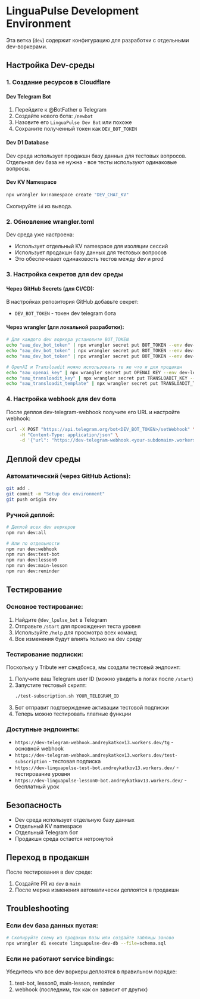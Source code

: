 # LinguaPulse Development Environment

Эта ветка (`dev`) содержит конфигурацию для разработки с отдельными dev-воркерами.

## Настройка Dev-среды

### 1. Создание ресурсов в Cloudflare

#### Dev Telegram Bot
1. Перейдите к @BotFather в Telegram
2. Создайте нового бота: `/newbot`
3. Назовите его `LinguaPulse Dev Bot` или похоже
4. Сохраните полученный токен как `DEV_BOT_TOKEN`

#### Dev D1 Database
Dev среда использует продакшн базу данных для тестовых вопросов.
Отдельная dev база не нужна - все тесты используют одинаковые вопросы.

#### Dev KV Namespace  
```bash
npx wrangler kv:namespace create "DEV_CHAT_KV"
```
Скопируйте `id` из вывода.

### 2. Обновление wrangler.toml

Dev среда уже настроена:
- Использует отдельный KV namespace для изоляции сессий
- Использует продакшн базу данных для тестовых вопросов
- Это обеспечивает одинаковость тестов между dev и prod

### 3. Настройка секретов для dev среды

#### Через GitHub Secrets (для CI/CD):
В настройках репозитория GitHub добавьте секрет:
- `DEV_BOT_TOKEN` - токен dev telegram бота

#### Через wrangler (для локальной разработки):
```bash
# Для каждого dev воркера установите BOT_TOKEN
echo "ваш_dev_bot_token" | npx wrangler secret put BOT_TOKEN --env dev-webhook
echo "ваш_dev_bot_token" | npx wrangler secret put BOT_TOKEN --env dev-lesson0  
echo "ваш_dev_bot_token" | npx wrangler secret put BOT_TOKEN --env dev-main-lesson

# OpenAI и Transloadit можно использовать те же что и для продакшн
echo "ваш_openai_key" | npx wrangler secret put OPENAI_KEY --env dev-lesson0
echo "ваш_transloadit_key" | npx wrangler secret put TRANSLOADIT_KEY --env dev-lesson0
echo "ваш_transloadit_template" | npx wrangler secret put TRANSLOADIT_TPL --env dev-lesson0
```

### 4. Настройка webhook для dev бота

После деплоя dev-telegram-webhook получите его URL и настройте webhook:
```bash
curl -X POST "https://api.telegram.org/bot<DEV_BOT_TOKEN>/setWebhook" \
     -H "Content-Type: application/json" \
     -d '{"url": "https://dev-telegram-webhook.<your-subdomain>.workers.dev/tg"}'
```

## Деплой dev среды

### Автоматический (через GitHub Actions):
```bash
git add .
git commit -m "Setup dev environment"
git push origin dev
```

### Ручной деплой:
```bash
# Деплой всех dev воркеров
npm run dev:all

# Или по отдельности
npm run dev:webhook
npm run dev:test-bot
npm run dev:lesson0
npm run dev:main-lesson
npm run dev:reminder
```

## Тестирование

### Основное тестирование:
1. Найдите `@dev_lpulse_bot` в Telegram
2. Отправьте `/start` для прохождения теста уровня
3. Используйте `/help` для просмотра всех команд
4. Все изменения будут влиять только на dev среду

### Тестирование подписки:
Поскольку у Tribute нет сэндбокса, мы создали тестовый эндпоинт:

1. Получите ваш Telegram user ID (можно увидеть в логах после `/start`)
2. Запустите тестовый скрипт:
   ```bash
   ./test-subscription.sh YOUR_TELEGRAM_ID
   ```
3. Бот отправит подтверждение активации тестовой подписки
4. Теперь можно тестировать платные функции

### Доступные эндпоинты:
- `https://dev-telegram-webhook.andreykatkov13.workers.dev/tg` - основной webhook
- `https://dev-telegram-webhook.andreykatkov13.workers.dev/test-subscription` - тестовая подписка
- `https://dev-linguapulse-test-bot.andreykatkov13.workers.dev/` - тестирование уровня
- `https://dev-linguapulse-lesson0-bot.andreykatkov13.workers.dev/` - бесплатный урок

## Безопасность

- Dev среда использует отдельную базу данных
- Отдельный KV namespace
- Отдельный Telegram бот
- Продакшн среда остается нетронутой

## Переход в продакшн

После тестирования в dev среде:
1. Создайте PR из `dev` в `main`
2. После мержа изменения автоматически деплоятся в продакшн

## Troubleshooting

### Если dev база данных пустая:
```bash
# Скопируйте схему из продакшн базы или создайте таблицы заново
npx wrangler d1 execute linguapulse-dev-db --file=schema.sql
```

### Если не работают service bindings:
Убедитесь что все dev воркеры деплоятся в правильном порядке:
1. test-bot, lesson0, main-lesson, reminder
2. webhook (последним, так как он зависит от других) 